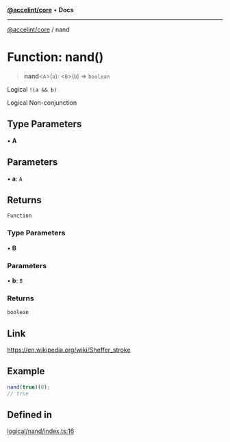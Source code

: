 [**@accelint/core**](../README.md) • **Docs**

***

[@accelint/core](../README.md) / nand

# Function: nand()

> **nand**\<`A`\>(`a`): \<`B`\>(`b`) => `boolean`

Logical `!(a && b)`

Logical Non-conjunction

## Type Parameters

• **A**

## Parameters

• **a**: `A`

## Returns

`Function`

### Type Parameters

• **B**

### Parameters

• **b**: `B`

### Returns

`boolean`

## Link

https://en.wikipedia.org/wiki/Sheffer_stroke

## Example

```ts
nand(true)(0);
// true
```

## Defined in

[logical/nand/index.ts:16](https://github.com/gohypergiant/standard-toolkit/blob/424b88fd48a5bcc02ed99ee27fd64cd73349aa30/packages/core/src/logical/nand/index.ts#L16)
